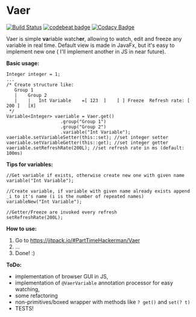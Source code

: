 Vaer
===
[![Build Status](https://travis-ci.org/PartTimeHackerman/Vaer.svg?branch=master)](https://travis-ci.org/PartTimeHackerman/Vaer)
[![codebeat badge](https://codebeat.co/badges/3f460a22-3286-46b4-87b9-22611ead7113)](https://codebeat.co/projects/github-com-parttimehackerman-vaer-master)
[![Codacy Badge](https://api.codacy.com/project/badge/Grade/c320e7331b2f43689f464ed20be48ccd)](https://www.codacy.com/app/kuriozalnie/Vaer?utm_source=github.com&amp;utm_medium=referral&amp;utm_content=PartTimeHackerman/Vaer&amp;utm_campaign=Badge_Grade)

Vaer is simple **va**riable watch**er**, allowing to watch, edit and freeze any variable in real time.
Default view is made in JavaFx, but it's easy to implement new one ( I'll implement another in JS in near future).

**Basic usage:**
```
Integer integer = 1;
...
/* Create structure like:
   Group 1
   |    Group 2
   |    |   Int Variable    =[ 123  ]    [ ] Freeze  Refresh rate: [ 200 ]   [X]
 */
Variable<Integer> vaeriable = Vaer.get()
					.group("Group 1")
					.group("Group 2")
					.variable("Int Variable");
vaeriable.setVariableSetter(this::set); //set integer setter
vaeriable.setVariableGetter(this::get); //set integer getter
vaeriable.setRefreshRate(200L); //set refresh rate in ms (default: 100ms)
```
**Tips for variables:**
```
//Get variable if exists, otherwise create new one with given name
variable("Int Variable");

//Create variable, if variable with given name already exists append _i to it's name (i is the number of repeated names)
variableNew("Int Variable");

//Getter/Freeze are invoked every refresh
setRefreshRate(200L);
```

**How to use:**
1. Go to https://jitpack.io/#PartTimeHackerman/Vaer
2. ...
3. Done! :)

**ToDo:**
- implementation of browser GUI in JS,
- implementation of `````@VaerVariable````` annotation processor for easy watching,
- some refactoring
- non-primitives/boxed wrapper with methods like ```? get()``` and ```set(? t)```
- TESTS!


